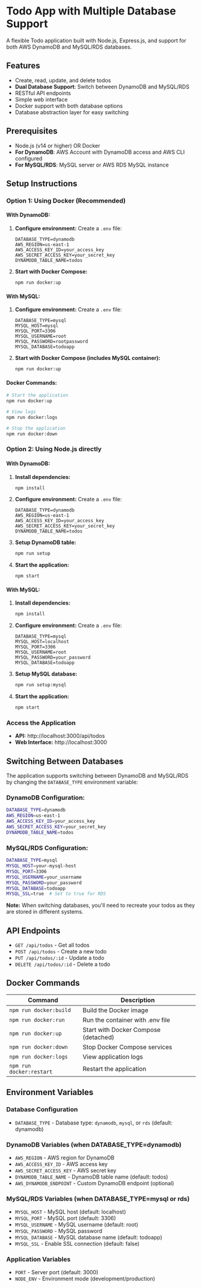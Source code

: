 # Todo App with Multiple Database Support

A flexible Todo application built with Node.js, Express.js, and support for both AWS DynamoDB and MySQL/RDS databases.

## Features

- Create, read, update, and delete todos
- **Dual Database Support**: Switch between DynamoDB and MySQL/RDS
- RESTful API endpoints
- Simple web interface
- Docker support with both database options
- Database abstraction layer for easy switching

## Prerequisites

- Node.js (v14 or higher) OR Docker
- **For DynamoDB**: AWS Account with DynamoDB access and AWS CLI configured
- **For MySQL/RDS**: MySQL server or AWS RDS MySQL instance

## Setup Instructions

### Option 1: Using Docker (Recommended)

#### With DynamoDB:
1. **Configure environment:**
   Create a `.env` file:
   ```
   DATABASE_TYPE=dynamodb
   AWS_REGION=us-east-1
   AWS_ACCESS_KEY_ID=your_access_key
   AWS_SECRET_ACCESS_KEY=your_secret_key
   DYNAMODB_TABLE_NAME=todos
   ```

2. **Start with Docker Compose:**
   ```bash
   npm run docker:up
   ```

#### With MySQL:
1. **Configure environment:**
   Create a `.env` file:
   ```
   DATABASE_TYPE=mysql
   MYSQL_HOST=mysql
   MYSQL_PORT=3306
   MYSQL_USERNAME=root
   MYSQL_PASSWORD=rootpassword
   MYSQL_DATABASE=todoapp
   ```

2. **Start with Docker Compose (includes MySQL container):**
   ```bash
   npm run docker:up
   ```

#### Docker Commands:
```bash
# Start the application
npm run docker:up

# View logs
npm run docker:logs

# Stop the application
npm run docker:down
```

### Option 2: Using Node.js directly

#### With DynamoDB:
1. **Install dependencies:**
   ```bash
   npm install
   ```

2. **Configure environment:**
   Create a `.env` file:
   ```
   DATABASE_TYPE=dynamodb
   AWS_REGION=us-east-1
   AWS_ACCESS_KEY_ID=your_access_key
   AWS_SECRET_ACCESS_KEY=your_secret_key
   DYNAMODB_TABLE_NAME=todos
   ```

3. **Setup DynamoDB table:**
   ```bash
   npm run setup
   ```

4. **Start the application:**
   ```bash
   npm start
   ```

#### With MySQL:
1. **Install dependencies:**
   ```bash
   npm install
   ```

2. **Configure environment:**
   Create a `.env` file:
   ```
   DATABASE_TYPE=mysql
   MYSQL_HOST=localhost
   MYSQL_PORT=3306
   MYSQL_USERNAME=root
   MYSQL_PASSWORD=your_password
   MYSQL_DATABASE=todoapp
   ```

3. **Setup MySQL database:**
   ```bash
   npm run setup:mysql
   ```

4. **Start the application:**
   ```bash
   npm start
   ```

### Access the Application

- **API:** http://localhost:3000/api/todos
- **Web Interface:** http://localhost:3000

## Switching Between Databases

The application supports switching between DynamoDB and MySQL/RDS by changing the `DATABASE_TYPE` environment variable:

### DynamoDB Configuration:
```bash
DATABASE_TYPE=dynamodb
AWS_REGION=us-east-1
AWS_ACCESS_KEY_ID=your_access_key
AWS_SECRET_ACCESS_KEY=your_secret_key
DYNAMODB_TABLE_NAME=todos
```

### MySQL/RDS Configuration:
```bash
DATABASE_TYPE=mysql
MYSQL_HOST=your-mysql-host
MYSQL_PORT=3306
MYSQL_USERNAME=your_username
MYSQL_PASSWORD=your_password
MYSQL_DATABASE=todoapp
MYSQL_SSL=true  # Set to true for RDS
```

**Note:** When switching databases, you'll need to recreate your todos as they are stored in different systems.

## API Endpoints

- `GET /api/todos` - Get all todos
- `POST /api/todos` - Create a new todo
- `PUT /api/todos/:id` - Update a todo
- `DELETE /api/todos/:id` - Delete a todo

## Docker Commands

| Command | Description |
|---------|-------------|
| `npm run docker:build` | Build the Docker image |
| `npm run docker:run` | Run the container with .env file |
| `npm run docker:up` | Start with Docker Compose (detached) |
| `npm run docker:down` | Stop Docker Compose services |
| `npm run docker:logs` | View application logs |
| `npm run docker:restart` | Restart the application |

## Environment Variables

### Database Configuration
- `DATABASE_TYPE` - Database type: `dynamodb`, `mysql`, or `rds` (default: dynamodb)

### DynamoDB Variables (when DATABASE_TYPE=dynamodb)
- `AWS_REGION` - AWS region for DynamoDB
- `AWS_ACCESS_KEY_ID` - AWS access key
- `AWS_SECRET_ACCESS_KEY` - AWS secret key
- `DYNAMODB_TABLE_NAME` - DynamoDB table name (default: todos)
- `AWS_DYNAMODB_ENDPOINT` - Custom DynamoDB endpoint (optional)

### MySQL/RDS Variables (when DATABASE_TYPE=mysql or rds)
- `MYSQL_HOST` - MySQL host (default: localhost)
- `MYSQL_PORT` - MySQL port (default: 3306)
- `MYSQL_USERNAME` - MySQL username (default: root)
- `MYSQL_PASSWORD` - MySQL password
- `MYSQL_DATABASE` - MySQL database name (default: todoapp)
- `MYSQL_SSL` - Enable SSL connection (default: false)

### Application Variables
- `PORT` - Server port (default: 3000)
- `NODE_ENV` - Environment mode (development/production)
